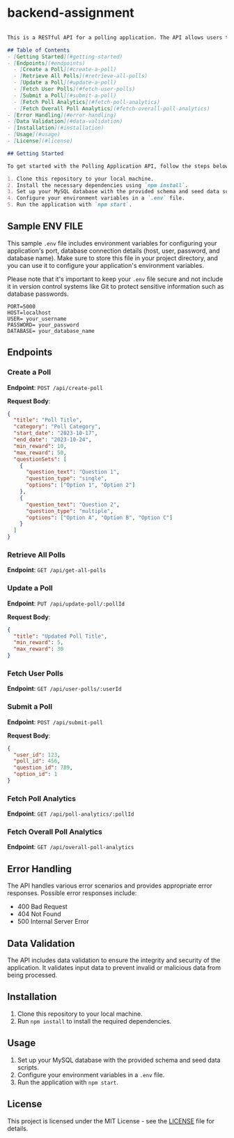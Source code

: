 # backend-assignment

```markdown

This is a RESTful API for a polling application. The API allows users to create, retrieve, and vote on polls. It also tracks user votes and calculates rewards based on their choices.

## Table of Contents
- [Getting Started](#getting-started)
- [Endpoints](#endpoints)
  - [Create a Poll](#create-a-poll)
  - [Retrieve All Polls](#retrieve-all-polls)
  - [Update a Poll](#update-a-poll)
  - [Fetch User Polls](#fetch-user-polls)
  - [Submit a Poll](#submit-a-poll)
  - [Fetch Poll Analytics](#fetch-poll-analytics)
  - [Fetch Overall Poll Analytics](#fetch-overall-poll-analytics)
- [Error Handling](#error-handling)
- [Data Validation](#data-validation)
- [Installation](#installation)
- [Usage](#usage)
- [License](#license)

## Getting Started

To get started with the Polling Application API, follow the steps below:

1. Clone this repository to your local machine.
2. Install the necessary dependencies using `npm install`.
3. Set up your MySQL database with the provided schema and seed data scripts.
4. Configure your environment variables in a `.env` file.
5. Run the application with `npm start`.
```




## Sample ENV FILE
This sample `.env` file includes environment variables for configuring your application's port, database connection details (host, user, password, and database name). Make sure to store this file in your project directory, and you can use it to configure your application's environment variables.

Please note that it's important to keep your `.env` file secure and not include it in version control systems like Git to protect sensitive information such as database passwords.

```env
PORT=5000
HOST=localhost
USER= your_username
PASSWORD= your_password
DATABASE= your_database_name
```


## Endpoints


### Create a Poll

**Endpoint**: `POST /api/create-poll`

**Request Body**:
```json
{
  "title": "Poll Title",
  "category": "Poll Category",
  "start_date": "2023-10-17",
  "end_date": "2023-10-24",
  "min_reward": 10,
  "max_reward": 50,
  "questionSets": [
    {
      "question_text": "Question 1",
      "question_type": "single",
      "options": ["Option 1", "Option 2"]
    },
    {
      "question_text": "Question 2",
      "question_type": "multiple",
      "options": ["Option A", "Option B", "Option C"]
    }
  ]
}
```

### Retrieve All Polls

**Endpoint**: `GET /api/get-all-polls`

### Update a Poll

**Endpoint**: `PUT /api/update-poll/:pollId`

**Request Body**:
```json
{
  "title": "Updated Poll Title",
  "min_reward": 5,
  "max_reward": 30
}
```

### Fetch User Polls

**Endpoint**: `GET /api/user-polls/:userId`

### Submit a Poll

**Endpoint**: `POST /api/submit-poll`

**Request Body**:
```json
{
  "user_id": 123,
  "poll_id": 456,
  "question_id": 789,
  "option_id": 1
}
```

### Fetch Poll Analytics

**Endpoint**: `GET /api/poll-analytics/:pollId`

### Fetch Overall Poll Analytics

**Endpoint**: `GET /api/overall-poll-analytics`

## Error Handling

The API handles various error scenarios and provides appropriate error responses. Possible error responses include:

- 400 Bad Request
- 404 Not Found
- 500 Internal Server Error

## Data Validation

The API includes data validation to ensure the integrity and security of the application. It validates input data to prevent invalid or malicious data from being processed.

## Installation

1. Clone this repository to your local machine.
2. Run `npm install` to install the required dependencies.

## Usage

1. Set up your MySQL database with the provided schema and seed data scripts.
2. Configure your environment variables in a `.env` file.
3. Run the application with `npm start`.


## License

This project is licensed under the MIT License - see the [LICENSE](LICENSE) file for details.
```
